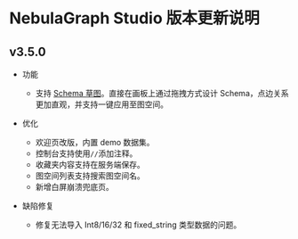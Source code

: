 # NebulaGraph Studio 版本更新说明

## v3.5.0

- 功能
  - 支持 [Schema 草图](../../nebula-studio/quick-start/draft.md)。直接在画板上通过拖拽方式设计 Schema，点边关系更加直观，并支持一键应用至图空间。

- 优化
  - 欢迎页改版，内置 demo 数据集。
  - 控制台支持使用`//`添加注释。
  - 收藏夹内容支持在服务端保存。
  - 图空间列表支持搜索图空间名。
  - 新增白屏崩溃兜底页。

- 缺陷修复
  - 修复无法导入 Int8/16/32 和 fixed_string 类型数据的问题。

